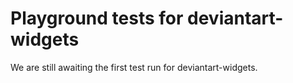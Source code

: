 # Playground tests for deviantart-widgets
We are still awaiting the first test run for deviantart-widgets.
